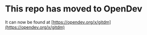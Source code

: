 # This repo has moved to OpenDev

It can now be found at [https://opendev.org/x/gitdm](https://opendev.org/x/gitdm)

